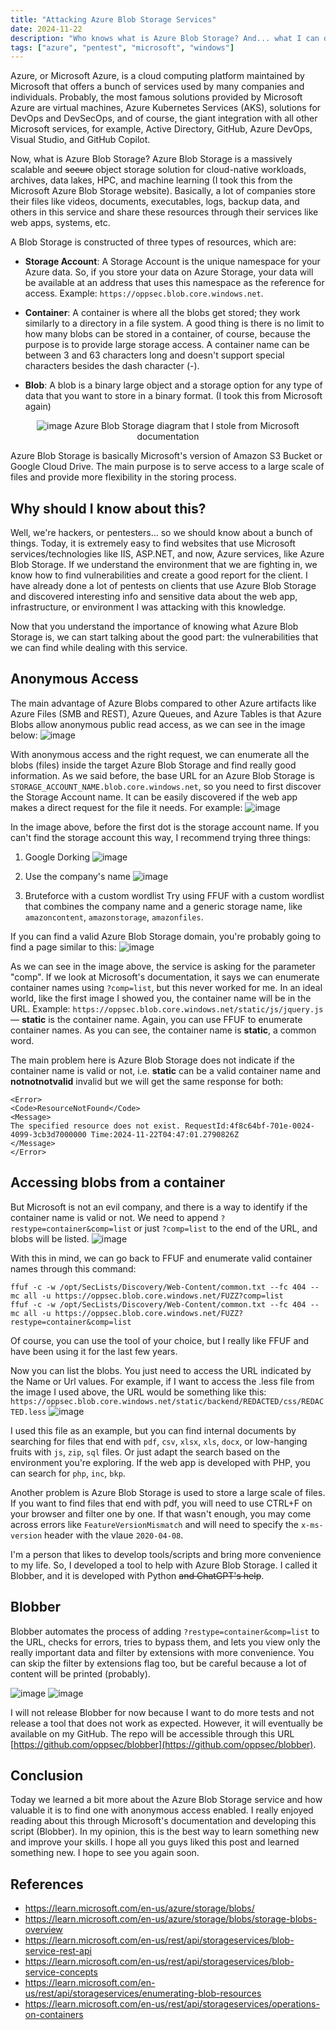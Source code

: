 ```yaml
---
title: "Attacking Azure Blob Storage Services"
date: 2024-11-22
description: "Who knows what is Azure Blob Storage? And... what I can do with that as a pentester?"
tags: ["azure", "pentest", "microsoft", "windows"]
---
```


Azure, or Microsoft Azure, is a cloud computing platform maintained by Microsoft that offers a bunch of services used by many companies and individuals. Probably, the most famous solutions provided by Microsoft Azure are virtual machines, Azure Kubernetes Services (AKS), solutions for DevOps and DevSecOps, and of course, the giant integration with all other Microsoft services, for example, Active Directory, GitHub, Azure DevOps, Visual Studio, and GitHub Copilot.

Now, what is Azure Blob Storage? Azure Blob Storage is a massively scalable and ~~secure~~ object storage solution for cloud-native workloads, archives, data lakes, HPC, and machine learning (I took this from the Microsoft Azure Blob Storage website). Basically, a lot of companies store their files like videos, documents, executables, logs, backup data, and others in this service and share these resources through their services like web apps, systems, etc.

A Blob Storage is constructed of three types of resources, which are:
- **Storage Account**: A Storage Account is the unique namespace for your Azure data. So, if you store your data on Azure Storage, your data will be available at an address that uses this namespace as the reference for access. Example: `https://oppsec.blob.core.windows.net`.

- **Container**: A container is where all the blobs get stored; they work similarly to a directory in a file system. A good thing is there is no limit to how many blobs can be stored in a container, of course, because the purpose is to provide large storage access. A container name can be between 3 and 63 characters long and doesn't support special characters besides the dash character (-).

- **Blob**: A blob is a binary large object and a storage option for any type of data that you want to store in a binary format. (I took this from Microsoft again)

<div align="center">

![image](https://learn.microsoft.com/en-us/azure/storage/blobs/media/storage-blobs-introduction/blob1.png)
Azure Blob Storage diagram that I stole from Microsoft documentation

</div>

Azure Blob Storage is basically Microsoft's version of Amazon S3 Bucket or Google Cloud Drive. The main purpose is to serve access to a large scale of files and provide more flexibility in the storing process.

## Why should I know about this?
Well, we're hackers, or pentesters... so we should know about a bunch of things. Today, it is extremely easy to find websites that use Microsoft services/technologies like IIS, ASP.NET, and now, Azure services, like Azure Blob Storage. If we understand the environment that we are fighting in, we know how to find vulnerabilities and create a good report for the client. I have already done a lot of pentests on clients that use Azure Blob Storage and discovered interesting info and sensitive data about the web app, infrastructure, or environment I was attacking with this knowledge.

Now that you understand the importance of knowing what Azure Blob Storage is, we can start talking about the good part: the vulnerabilities that we can find while dealing with this service.

## Anonymous Access
The main advantage of Azure Blobs compared to other Azure artifacts like Azure Files (SMB and REST), Azure Queues, and Azure Tables is that Azure Blobs allow anonymous public read access, as we can see in the image below:
![image](https://i.imgur.com/ElQDvps.png)

With anonymous access and the right request, we can enumerate all the blobs (files) inside the target Azure Blob Storage and find really good information. As we said before, the base URL for an Azure Blob Storage is `STORAGE_ACCOUNT_NAME.blob.core.windows.net`, so you need to first discover the Storage Account name. It can be easily discovered if the web app makes a direct request for the file it needs. For example:
![image](https://i.imgur.com/UrbtCoD.png)

In the image above, before the first dot is the storage account name. If you can't find the storage account this way, I recommend trying three things:
1. Google Dorking
![image](https://i.imgur.com/L0qLKUk.png)

2. Use the company's name
![image](https://i.imgur.com/T8rna5v.png)

3. Bruteforce with a custom wordlist
Try using FFUF with a custom wordlist that combines the company name and a generic storage name, like `amazoncontent`, `amazonstorage`, `amazonfiles`.

If you can find a valid Azure Blob Storage domain, you're probably going to find a page similar to this:
![image](https://i.imgur.com/Xt89ltu.png)

As we can see in the image above, the service is asking for the parameter "comp". If we look at Microsoft's documentation, it says we can enumerate container names using `?comp=list`, but this never worked for me. In an ideal world, like the first image I showed you, the container name will be in the URL. Example: `https://oppsec.blob.core.windows.net/static/js/jquery.js` — **static** is the container name. Again, you can use FFUF to enumerate container names. As you can see, the container name is **static**, a common word.

The main problem here is Azure Blob Storage does not indicate if the container name is valid or not, i.e. **static** can be a valid container name and **notnotnotvalid** invalid but we will get the same response for both:

```
<Error>
<Code>ResourceNotFound</Code>
<Message>
The specified resource does not exist. RequestId:4f8c64bf-701e-0024-4099-3cb3d7000000 Time:2024-11-22T04:47:01.2790826Z
</Message>
</Error>
```

## Accessing blobs from a container
But Microsoft is not an evil company, and there is a way to identify if the container name is valid or not. We need to append `?restype=container&comp=list` or just `?comp=list` to the end of the URL, and blobs will be listed. 
![image](https://i.imgur.com/A0mA4oq.png)

With this in mind, we can go back to FFUF and enumerate valid container names through this command:
```
ffuf -c -w /opt/SecLists/Discovery/Web-Content/common.txt --fc 404 --mc all -u https://oppsec.blob.core.windows.net/FUZZ?comp=list
ffuf -c -w /opt/SecLists/Discovery/Web-Content/common.txt --fc 404 --mc all -u https://oppsec.blob.core.windows.net/FUZZ?restype=container&comp=list
```

Of course, you can use the tool of your choice, but I really like FFUF and have been using it for the last few years.

Now you can list the blobs. You just need to access the URL indicated by the Name or Url values. For example, if I want to access the .less file from the image I used above, the URL would be something like this: `https://oppsec.blob.core.windows.net/static/backend/REDACTED/css/REDACTED.less`
![image](https://i.imgur.com/tRBTfx0.png)

I used this file as an example, but you can find internal documents by searching for files that end with `pdf`, `csv`, `xlsx`, `xls`, `docx`, or low-hanging fruits with `js`, `zip`, `sql` files. Or just adapt the search based on the environment you're exploring. If the web app is developed with PHP, you can search for `php`, `inc`, `bkp`.

Another problem is Azure Blob Storage is used to store a large scale of files. If you want to find files that end with pdf, you will need to use CTRL+F on your browser and filter one by one. If that wasn't enough, you may come across errors like `FeatureVersionMismatch` and will need to specify the `x-ms-version` header with the vlaue `2020-04-08`.

I'm a person that likes to develop tools/scripts and bring more convenience to my life. So, I developed a tool to help with Azure Blob Storage. I called it Blobber, and it is developed with Python ~~and ChatGPT's help~~.

## Blobber
Blobber automates the process of adding `?restype=container&comp=list` to the URL, checks for errors, tries to bypass them, and lets you view only the really important data and filter by extensions with more convenience. You can skip the filter by extensions flag too, but be careful because a lot of content will be printed (probably).

![image](https://i.imgur.com/7ttyKVW.png)
![image](https://i.imgur.com/ARLdwmx.png)

I will not release Blobber for now because I want to do more tests and not release a tool that does not work as expected. However, it will eventually be available on my GitHub. The repo will be accessible through this URL [https://github.com/oppsec/blobber](https://github.com/oppsec/blobber).

## Conclusion
Today we learned a bit more about the Azure Blob Storage service and how valuable it is to find one with anonymous access enabled. I really enjoyed reading about this through Microsoft's documentation and developing this script (Blobber). In my opinion, this is the best way to learn something new and improve your skills. I hope all you guys liked this post and learned something new. I hope to see you again soon.

## References
- https://learn.microsoft.com/en-us/azure/storage/blobs/
- https://learn.microsoft.com/en-us/azure/storage/blobs/storage-blobs-overview
- https://learn.microsoft.com/en-us/rest/api/storageservices/blob-service-rest-api
- https://learn.microsoft.com/en-us/rest/api/storageservices/blob-service-concepts
- https://learn.microsoft.com/en-us/rest/api/storageservices/enumerating-blob-resources
- https://learn.microsoft.com/en-us/rest/api/storageservices/operations-on-containers